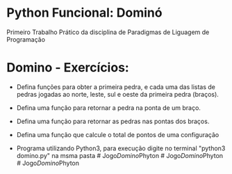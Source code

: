 # Python Funcional: Dominó
Primeiro Trabalho Prático da disciplina de Paradigmas de Liguagem de Programação

# Domino - Exercícios:
- Defina funções para obter a primeira pedra, e cada uma das listas de pedras jogadas ao norte, leste, sul e oeste da primeira pedra (braços).

- Defina uma função para retornar a pedra na ponta de um braço.

- Defina uma função para retornar as pedras nas pontas dos braços.

- Defina uma função que calcule o total de pontos de uma configuração

* Programa utilizando Python3, para execução digite no terminal "python3 domino.py" na msma pasta
#   J o g o _ D o m i n o _ P h y t o n  
 #   J o g o _ D o m i n o _ P h y t o n  
 #   J o g o _ D o m i n o _ P h y t o n  
 